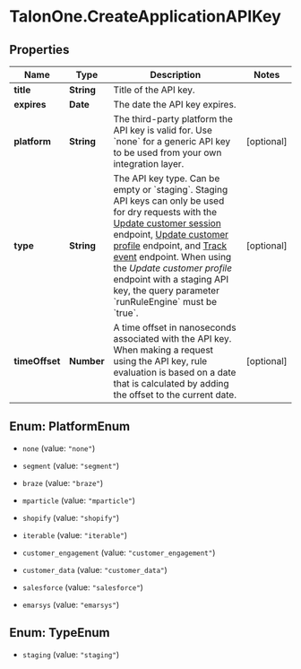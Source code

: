 # TalonOne.CreateApplicationAPIKey

## Properties

Name | Type | Description | Notes
------------ | ------------- | ------------- | -------------
**title** | **String** | Title of the API key. | 
**expires** | **Date** | The date the API key expires. | 
**platform** | **String** | The third-party platform the API key is valid for. Use &#x60;none&#x60; for a generic API key to be used from your own integration layer.  | [optional] 
**type** | **String** | The API key type. Can be empty or &#x60;staging&#x60;.  Staging API keys can only be used for dry requests with the [Update customer session](https://docs.talon.one/integration-api#tag/Customer-sessions/operation/updateCustomerSessionV2) endpoint, [Update customer profile](https://docs.talon.one/integration-api#tag/Customer-profiles/operation/updateCustomerProfileV2) endpoint, and [Track event](https://docs.talon.one/integration-api#tag/Events/operation/trackEventV2) endpoint.  When using the _Update customer profile_ endpoint with a staging API key, the query parameter &#x60;runRuleEngine&#x60; must be &#x60;true&#x60;.  | [optional] 
**timeOffset** | **Number** | A time offset in nanoseconds associated with the API key. When making a request using the API key, rule evaluation is based on a date that is calculated by adding the offset to the current date.  | [optional] 



## Enum: PlatformEnum


* `none` (value: `"none"`)

* `segment` (value: `"segment"`)

* `braze` (value: `"braze"`)

* `mparticle` (value: `"mparticle"`)

* `shopify` (value: `"shopify"`)

* `iterable` (value: `"iterable"`)

* `customer_engagement` (value: `"customer_engagement"`)

* `customer_data` (value: `"customer_data"`)

* `salesforce` (value: `"salesforce"`)

* `emarsys` (value: `"emarsys"`)





## Enum: TypeEnum


* `staging` (value: `"staging"`)





